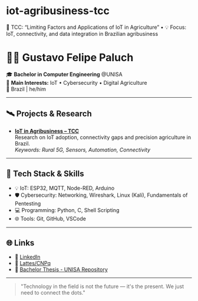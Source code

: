 # iot-agribusiness-tcc
📘 TCC: “Limiting Factors and Applications of IoT in Agriculture” • 💡 Focus: IoT, connectivity, and data integration in Brazilian agribusiness

# 👨‍💻 Gustavo Felipe Paluch

🎓 **Bachelor in Computer Engineering** @UNISA  
🌱 **Main Interests:** IoT • Cybersecurity • Digital Agriculture  
📍 Brazil | he/him

---

## 🛰️ Projects & Research

- **[IoT in Agribusiness – TCC](https://github.com/GustavoFelipe85/iot-agribusiness-tcc)**  
  Research on IoT adoption, connectivity gaps and precision agriculture in Brazil.  
  _Keywords: Rural 5G, Sensors, Automation, Connectivity_

---

## 🔧 Tech Stack & Skills

- 💡 IoT: ESP32, MQTT, Node-RED, Arduino
- 🛡️ Cybersecurity: Networking, Wireshark, Linux (Kali), Fundamentals of Pentesting
- 💻 Programming: Python, C, Shell Scripting
- 🌐 Tools: Git, GitHub, VSCode

---

## 🌐 Links

- 🔗 [LinkedIn](https://www.linkedin.com/in/gustavofpaluch)
- 📄 [Lattes/CNPq](https://www.cnpq.br/lattes) <!-- Substituir com seu link direto -->
- 📘 [Bachelor Thesis - UNISA Repository](http://dspace.unisa.br/handle/123456789/2818)

---

> "Technology in the field is not the future — it's the present. We just need to connect the dots."
